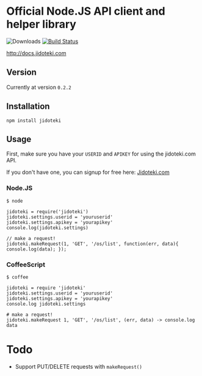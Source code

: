 # Official Node.JS API client and helper library

![Downloads](http://img.shields.io/npm/dm/jidoteki.svg "Jidoteki")
[![Build Status](https://travis-ci.org/unscramble/jidoteki-node.svg?branch=master)](https://travis-ci.org/unscramble/jidoteki-node)

http://docs.jidoteki.com

## Version

Currently at version `0.2.2`

## Installation

`npm install jidoteki`

## Usage

First, make sure you have your `USERID` and `APIKEY` for using the jidoteki.com API.

If you don't have one, you can signup for free here: [Jidoteki.com](https://jidoteki.com)

### Node.JS

```
$ node

jidoteki = require('jidoteki')
jidoteki.settings.userid = 'youruserid'
jidoteki.settings.apikey = 'yourapikey'
console.log(jidoteki.settings)

// make a request!
jidoteki.makeRequest(1, 'GET', '/os/list', function(err, data){ console.log(data); });
```

### CoffeeScript

```
$ coffee

jidoteki = require 'jidoteki'
jidoteki.settings.userid = 'youruserid'
jidoteki.settings.apikey = 'yourapikey'
console.log jidoteki.settings

# make a request!
jidoteki.makeRequest 1, 'GET', '/os/list', (err, data) -> console.log data
```

# Todo

* Support PUT/DELETE requests with `makeRequest()`

